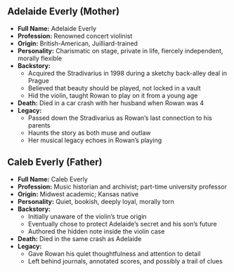 ## Adelaide Everly (Mother)

- **Full Name:** Adelaide Everly
- **Profession:** Renowned concert violinist
- **Origin:** British-American, Juilliard-trained
- **Personality:** Charismatic on stage, private in life, fiercely independent, morally flexible
- **Backstory:**
  - Acquired the Stradivarius in 1998 during a sketchy back-alley deal in Prague
  - Believed that beauty should be played, not locked in a vault
  - Hid the violin, taught Rowan to play on it from a young age
- **Death:** Died in a car crash with her husband when Rowan was 4
- **Legacy:**
  - Passed down the Stradivarius as Rowan’s last connection to his parents
  - Haunts the story as both muse and outlaw
  - Her musical legacy echoes in Rowan’s playing

## Caleb Everly (Father)

- **Full Name:** Caleb Everly
- **Profession:** Music historian and archivist; part-time university professor
- **Origin:** Midwest academic; Kansas native
- **Personality:** Quiet, bookish, deeply loyal, morally torn
- **Backstory:**
  - Initially unaware of the violin’s true origin
  - Eventually chose to protect Adelaide’s secret and his son’s future
  - Authored the hidden note inside the violin case
- **Death:** Died in the same crash as Adelaide
- **Legacy:**
  - Gave Rowan his quiet thoughtfulness and attention to detail
  - Left behind journals, annotated scores, and possibly a trail of clues
